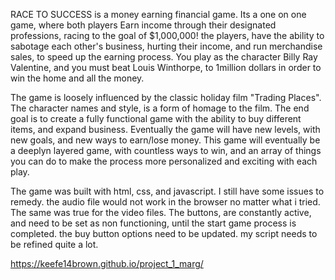 RACE TO SUCCESS is a money earning financial game. Its a one on one game, where both players Earn income through their designated professions, 
racing to the goal of $1,000,000!  the players, have the ability to sabotage each other's business, hurting their income,
and run merchandise sales, to speed up the earning process.  You play as the character Billy Ray Valentine, and you must beat Louis Winthorpe, to 1million dollars
in order to win the home and all the money.

The game is loosely influenced by the classic holiday film "Trading Places".  The character names and style, is a form of homage to the film.
The end goal is to create a fully functional game with the ability to buy different items, and expand business. Eventually the game will have new levels, with new goals,
and new ways to earn/lose money.  This game will eventually be a deeplyn layered game, with countless ways to win, and an array of things you can do to make the process
more personalized and exciting with each play.

The game was built with html, css, and javascript.  I still have some issues to remedy.  the audio file would not work in the browser no matter what i tried.
The same was true for the video files.  The buttons, are constantly active, and need to be set as non functioning, until the start game process is completed.
the buy button options need to be updated. my script needs to be refined quite a lot.

https://keefe14brown.github.io/project_1_marg/
